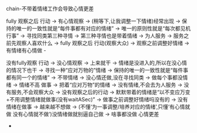 
chain-不带着情绪工作会导致心情更差

fully 观察之后 行动 -> 有心情观察 -> (稍等下,让我调整一下情绪)经常出现 -> 保持的唯一的一致性就是“每件事都有对应的情绪” -> 唯一的原则性就是“每次都见机行事” -> 寻找同类第三种寻情 -> 第三种寻情也是带着情绪 -> 为人服务 -> 服务之前先观察人喜欢什么 -> fully 观察之后 行动(观察大众) -> 观察之前调整好情绪 -> 有情绪有心情做 -

没有fully观察 行动 -> 没心情观察 -> 上来就干 -> 情绪是没进入的,所以在没心情的情况下也干 -> 寻找一种“应对万物的”情绪 -> 保持的唯一的一致性就是“每件事都有同一个的情绪” -> 不带情绪 -> 没心情还做,没在寻找同类 -> 做每个事都没情绪 -> 情绪不高 做事 -> 把着“应对万物”的情绪 -> 没有情绪,不会去为人服务 -> 没有服务,不会观察大众 -> 没有观察之后的行动 -> 默默带着的情绪是“以不变应万变+不用调整情绪就做事(没有waitASec)” -> 做事之前调整好情绪吗没有的 -> 没有情绪在做事 -> 越来越不想做 -> (不懂‘为一事调整/培养对应的情绪’,只懂‘有心情就做 没有心情就不做’)没情绪做就别逼自己做 -> 啥事都没做 心情更差


-
